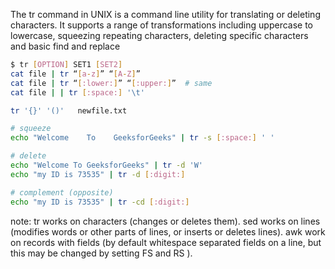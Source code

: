 The tr command in UNIX is a command line utility for translating or deleting
characters. It supports a range of transformations including uppercase to
lowercase, squeezing repeating characters, deleting specific characters and
basic find and replace

```bash
$ tr [OPTION] SET1 [SET2]
cat file | tr “[a-z]” “[A-Z]”
cat file | tr “[:lower:]” “[:upper:]”  # same
cat file | | tr [:space:] '\t'

tr '{}' '()'   newfile.txt

# squeeze
echo "Welcome    To    GeeksforGeeks" | tr -s [:space:] ' '

# delete
echo "Welcome To GeeksforGeeks" | tr -d 'W'
echo "my ID is 73535" | tr -d [:digit:]

# complement (opposite)
echo "my ID is 73535" | tr -cd [:digit:]
```

note: tr works on characters (changes or deletes them). sed works on lines
(modifies words or other parts of lines, or inserts or deletes lines). awk work
on records with fields (by default whitespace separated fields on a line, but
this may be changed by setting FS and RS ).

